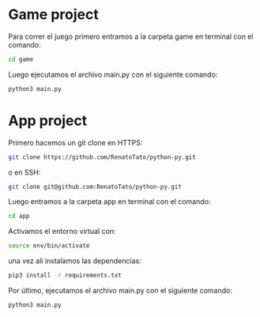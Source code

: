 # Game project

Para correr el juego primero entramos a la carpeta game en terminal con el comando:
```sh
cd game
```
Luego ejecutamos el archivo main.py con el siguiente comando:
```sh
python3 main.py
```
# App project

Primero hacemos un git clone en HTTPS:
```sh
git clone https://github.com/RenatoTato/python-py.git
```
o en SSH:
```sh
git clone git@github.com:RenatoTato/python-py.git
```
Luego entramos a la carpeta app en terminal con el comando:
```sh
cd app
```
Activamos el entorno virtual con:
```sh
source env/bin/activate 
```
una vez ali instalamos las dependencias:
```sh
pip3 install -r requirements.txt
```
Por último, ejecutamos el archivo main.py con el siguiente comando:
```sh
python3 main.py
```